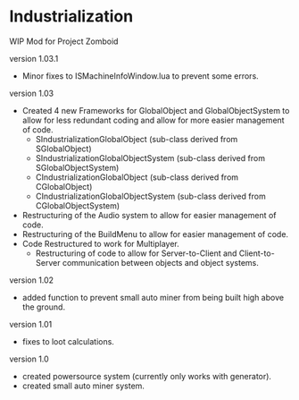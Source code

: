 # Industrialization
WIP Mod for Project Zomboid

version 1.03.1
- Minor fixes to ISMachineInfoWindow.lua to prevent some errors.

version 1.03
- Created 4 new Frameworks for GlobalObject and GlobalObjectSystem to allow for less redundant coding and allow for more easier management of code.
    - SIndustrializationGlobalObject (sub-class derived from SGlobalObject)
    - SIndustrializationGlobalObjectSystem (sub-class derived from SGlobalObjectSystem)
    - CIndustrializationGlobalObject (sub-class derived from CGlobalObject)
    - CIndustrializationGlobalObjectSystem (sub-class derived from CGlobalObjectSystem)
- Restructuring of the Audio system to allow for easier management of code.
- Restructuring of the BuildMenu to allow for easier management of code.
- Code Restructured to work for Multiplayer.
    - Restructuring of code to allow for Server-to-Client and Client-to-Server communication between objects and object systems.

version 1.02
- added function to prevent small auto miner from being built high above the ground.

version 1.01
- fixes to loot calculations.

version 1.0
- created powersource system (currently only works with generator).
- created small auto miner system.
